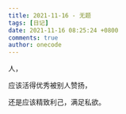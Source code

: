 ```yaml
---
title: 2021-11-16 - 无题
tags: [日记]
date: 2021-11-16 08:25:24 +0800
comments: true
author: onecode
---
```

人，

应该活得优秀被别人赞扬，

还是应该精致利己，满足私欲。


